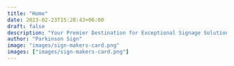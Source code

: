 ```yaml
---
title: "Home"
date: 2023-02-23T15:28:43+06:00
draft: false
description: "Your Premier Destination for Exceptional Signage Solutions. We provide design, manufacture, installation, and maintenance for all the nation's signage needs."
author: "Parkinson Sign"
image: "images/sign-makers-card.png"
images: ["images/sign-makers-card.png"]
---
```

